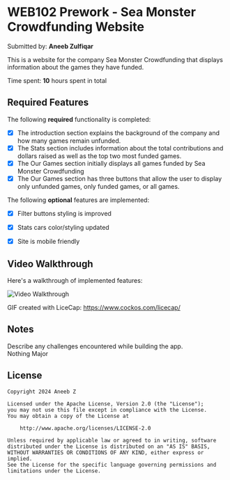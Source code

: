 # WEB102 Prework - Sea Monster Crowdfunding Website

Submitted by: **Aneeb Zulfiqar**

This is a website for the company Sea Monster Crowdfunding that displays information about the games they have funded.

Time spent: **10** hours spent in total

## Required Features

The following **required** functionality is completed:

* [X] The introduction section explains the background of the company and how many games remain unfunded.
* [X] The Stats section includes information about the total contributions and dollars raised as well as the top two most funded games.
* [X] The Our Games section initially displays all games funded by Sea Monster Crowdfunding
* [X] The Our Games section has three buttons that allow the user to display only unfunded games, only funded games, or all games.

The following **optional** features are implemented:

* [X] Filter buttons styling is improved
* [X] Stats cars color/styling updated
* [X] Site is mobile friendly 


## Video Walkthrough

Here's a walkthrough of implemented features:

<img src='assets\codepathwebPreWork.gif' title='Video Walkthrough' width='' alt='Video Walkthrough' />


GIF created with LiceCap:
https://www.cockos.com/licecap/ 


## Notes

Describe any challenges encountered while building the app.<br>
Nothing Major
## License

    Copyright 2024 Aneeb Z

    Licensed under the Apache License, Version 2.0 (the "License");
    you may not use this file except in compliance with the License.
    You may obtain a copy of the License at

        http://www.apache.org/licenses/LICENSE-2.0

    Unless required by applicable law or agreed to in writing, software
    distributed under the License is distributed on an "AS IS" BASIS,
    WITHOUT WARRANTIES OR CONDITIONS OF ANY KIND, either express or implied.
    See the License for the specific language governing permissions and
    limitations under the License.
